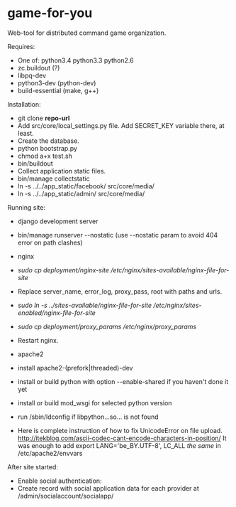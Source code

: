 game-for-you
============

Web-tool for distributed command game organization.

Requires:
 * One of: python3.4 python3.3 python2.6
  * zc.buildout (?)
  * libpq-dev
  * python3-dev (python-dev)
 * build-essential (make, g++) 

Installation:
 * git clone **repo-url**
 * Add src/core/local_settings.py file. Add SECRET_KEY variable there, at least.
  * Create the database.
 * python bootstrap.py
 * chmod a+x test.sh
 * bin/buildout
 * Collect application static files.
  * bin/manage collectstatic
  * ln -s ../../app_static/facebook/ src/core/media/
  * ln -s ../../app_static/admin/ src/core/media/

Running site:
 * django development server
  * bin/manage runserver --nostatic  (use --nostatic param to avoid 404 error on path clashes)

 * nginx
  * *sudo cp deployment/nginx-site /etc/nginx/sites-available/nginx-file-for-site*
  * Replace server_name, error_log, proxy_pass, root with paths and urls.
  * *sudo ln -s ../sites-available/nginx-file-for-site /etc/nginx/sites-enabled/nginx-file-for-site*
  * *sudo cp deployment/proxy_params /etc/nginx/proxy_params*
  * Restart nginx.

 * apache2
  * install apache2-(prefork|threaded)-dev
  * install or build python with option --enable-shared if you haven't done it yet
  * install or build mod_wsgi for selected python version
   * run /sbin/ldconfig if libpython...so... is not found
  * Here is complete instruction of how to fix UnicodeError on file upload. http://itekblog.com/ascii-codec-cant-encode-characters-in-position/
    It was enough to add export LANG='be_BY.UTF-8', LC_ALL *the same* in /etc/apache2/envvars

After site started:
 * Enable social authentication:
  * Create record with social application data for each provider at /admin/socialaccount/socialapp/

